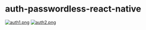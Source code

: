 # auth-passwordless-react-native
[![auth1.png](https://i.postimg.cc/3xJYmZ0z/auth1.png)](https://postimg.cc/2VJsfhwx)
[![auth2.png](https://i.postimg.cc/d0bbHRDs/auth2.png)](https://postimg.cc/B8C7tKxk)
